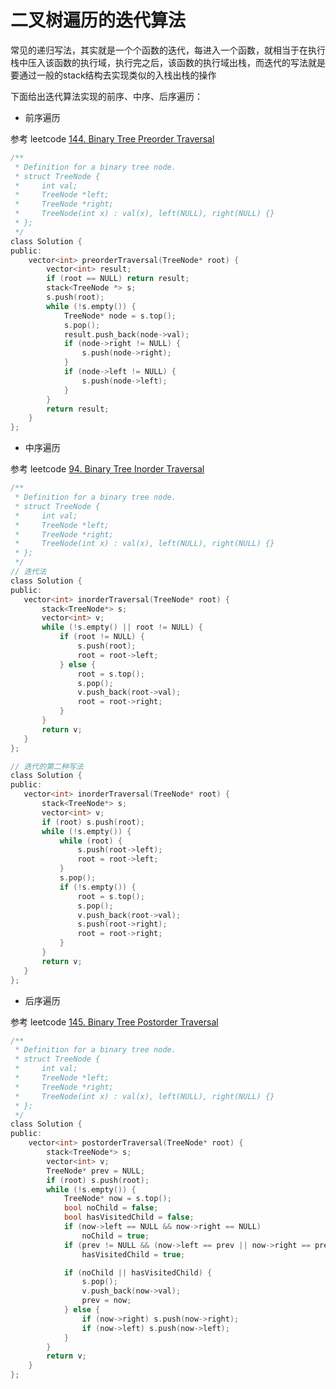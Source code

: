 # 二叉树遍历的迭代算法

常见的递归写法，其实就是一个个函数的迭代，每进入一个函数，就相当于在执行栈中压入该函数的执行域，执行完之后，该函数的执行域出栈，而迭代的写法就是要通过一般的stack结构去实现类似的入栈出栈的操作

下面给出迭代算法实现的前序、中序、后序遍历：

- 前序遍历

参考 leetcode [144. Binary Tree Preorder Traversal](https://leetcode.com/problems/binary-tree-preorder-traversal/?tab=Description)

```c
/**
 * Definition for a binary tree node.
 * struct TreeNode {
 *     int val;
 *     TreeNode *left;
 *     TreeNode *right;
 *     TreeNode(int x) : val(x), left(NULL), right(NULL) {}
 * };
 */
class Solution {
public:
    vector<int> preorderTraversal(TreeNode* root) {
        vector<int> result;
        if (root == NULL) return result;
        stack<TreeNode *> s;
        s.push(root);
        while (!s.empty()) {
            TreeNode* node = s.top();
            s.pop();
            result.push_back(node->val);
            if (node->right != NULL) {
                s.push(node->right);
            }
            if (node->left != NULL) {
                s.push(node->left);
            }
        }
        return result;
    }
};
```


- 中序遍历

参考 leetcode [94. Binary Tree Inorder Traversal](https://leetcode.com/problems/binary-tree-inorder-traversal/?tab=Description)

```c
/**
 * Definition for a binary tree node.
 * struct TreeNode {
 *     int val;
 *     TreeNode *left;
 *     TreeNode *right;
 *     TreeNode(int x) : val(x), left(NULL), right(NULL) {}
 * };
 */
// 迭代法
class Solution {
public:
   vector<int> inorderTraversal(TreeNode* root) {
       stack<TreeNode*> s;
       vector<int> v;
       while (!s.empty() || root != NULL) {
           if (root != NULL) {
               s.push(root);
               root = root->left;
           } else {
               root = s.top();
               s.pop();
               v.push_back(root->val);
               root = root->right;
           }
       }
       return v;
   }
};

// 迭代的第二种写法
class Solution {
public:
   vector<int> inorderTraversal(TreeNode* root) {
       stack<TreeNode*> s;
       vector<int> v;
       if (root) s.push(root);
       while (!s.empty()) {
           while (root) {
               s.push(root->left);
               root = root->left;
           }
           s.pop();
           if (!s.empty()) {
               root = s.top();
               s.pop();
               v.push_back(root->val);
               s.push(root->right);
               root = root->right;
           }
       }
       return v;
   }
};
```


- 后序遍历

参考 leetcode [145. Binary Tree Postorder Traversal](https://leetcode.com/problems/binary-tree-postorder-traversal/?tab=Description)

```c
/**
 * Definition for a binary tree node.
 * struct TreeNode {
 *     int val;
 *     TreeNode *left;
 *     TreeNode *right;
 *     TreeNode(int x) : val(x), left(NULL), right(NULL) {}
 * };
 */
class Solution {
public:
    vector<int> postorderTraversal(TreeNode* root) {
        stack<TreeNode*> s;
        vector<int> v;
        TreeNode* prev = NULL;
        if (root) s.push(root);
        while (!s.empty()) {
            TreeNode* now = s.top();
            bool noChild = false;
            bool hasVisitedChild = false;
            if (now->left == NULL && now->right == NULL)
                noChild = true;
            if (prev != NULL && (now->left == prev || now->right == prev))
                hasVisitedChild = true;

            if (noChild || hasVisitedChild) {
                s.pop();
                v.push_back(now->val);
                prev = now;
            } else {
                if (now->right) s.push(now->right);
                if (now->left) s.push(now->left);
            }
        }
        return v;
    }
};
```